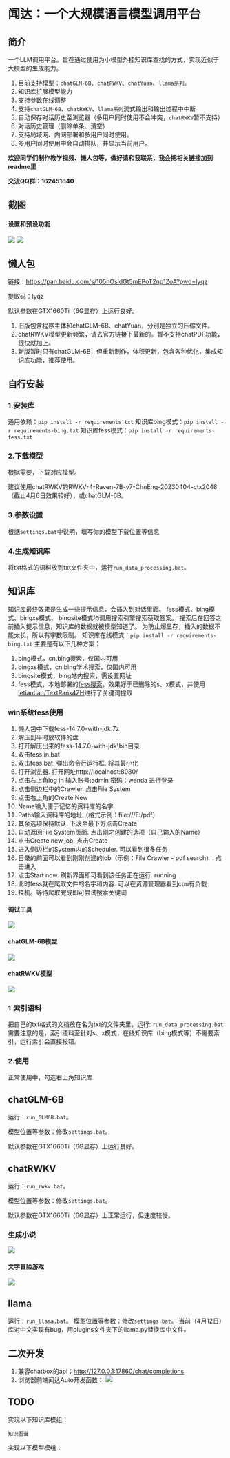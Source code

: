 # 闻达：一个大规模语言模型调用平台
## 简介
一个LLM调用平台。旨在通过使用为小模型外挂知识库查找的方式，实现近似于大模型的生成能力。
1. 目前支持模型：`chatGLM-6B`、`chatRWKV`、`chatYuan`、`llama系列`。
2. 知识库扩展模型能力
3. 支持参数在线调整
4. 支持`chatGLM-6B`、`chatRWKV`、`llama系列`流式输出和输出过程中中断
5. 自动保存对话历史至浏览器（多用户同时使用不会冲突，`chatRWKV`暂不支持）
6. 对话历史管理（删除单条、清空）
7. 支持局域网、内网部署和多用户同时使用。
8. 多用户同时使用中会自动排队，并显示当前用户。

**欢迎同学们制作教学视频、懒人包等，做好请和我联系，我会把相关链接加到readme里**

**交流QQ群：162451840**
##  截图
#### 设置和预设功能
![](imgs/setting.png)
![](imgs/setting2.png)

## 懒人包
链接：https://pan.baidu.com/s/105nOsldGt5mEPoT2np1ZoA?pwd=lyqz 

提取码：lyqz

默认参数在GTX1660Ti（6G显存）上运行良好。
1. 旧版包含程序主体和chatGLM-6B、chatYuan，分别是独立的压缩文件。
2. chatRWKV模型更新频繁，请去官方链接下最新的。暂不支持chatPDF功能，很快就加上。
3. 新版暂时只有chatGLM-6B，但重新制作，体积更新，包含各种优化，集成知识库功能，推荐使用。
## 自行安装
### 1.安装库
通用依赖：```pip install -r requirements.txt```
知识库bing模式：```pip install -r requirements-bing.txt```
知识库fess模式：```pip install -r requirements-fess.txt```

### 2.下载模型
根据需要，下载对应模型。

建议使用chatRWKV的RWKV-4-Raven-7B-v7-ChnEng-20230404-ctx2048（截止4月6日效果较好），或chatGLM-6B。

### 3.参数设置
根据`settings.bat`中说明，填写你的模型下载位置等信息
### 4.生成知识库
将txt格式的语料放到txt文件夹中，运行`run_data_processing.bat`。
## 知识库
知识库最终效果是生成一些提示信息，会插入到对话里面。
fess模式、bing模式、bingxs模式、 bingsite模式均调用搜索引擎搜索获取答案。
搜索后在回答之前插入提示信息，知识库的数据就被模型知道了。
为防止爆显存，插入的数据不能太长，所以有字数限制。
知识库在线模式：```pip install -r requirements-bing.txt```
主要是有以下几种方案：
1.   bing模式，cn.bing搜索，仅国内可用
4.   bingxs模式，cn.bing学术搜索，仅国内可用
5.   bingsite模式，bing站内搜索，需设置网址
4.   fess模式，本地部署的[fess搜索](https://github.com/codelibs/fess)，效果好于已删除的s、x模式，并使用[letiantian/TextRank4ZH](https://github.com/letiantian/TextRank4ZH)进行了关键词提取
### win系统fess使用
1. 懒人包中下载fess-14.7.0-with-jdk.7z
2. 解压到平时放软件的盘
3. 打开解压出来的fess-14.7.0-with-jdk\bin目录
4. 双击fess.in.bat
5. 双击fess.bat. 弹出命令行运行框. 将其最小化
6. 打开浏览器. 打开网址http://localhost:8080/
7. 点击右上角log in  输入账号:admin 密码：wenda 进行登录
8. 点击侧边栏中的Crawler. 点击File System
9. 点击右上角的Create New
10. Name输入便于记忆的资料库的名字
11. Paths输入资料库的地址（格式示例：file:///E:/pdf）
12. 其余选项保持默认. 下滚至最下方点击Create
13. 自动返回File System页面. 点击刚才创建的选项（自己输入的Name）
14. 点击Create new job. 点击Create
15. 进入侧边栏的System内的Scheduler. 可以看到很多任务
16. 目录的前面可以看到刚刚创建的job（示例：File Crawler - pdf search）. 点击进入
17. 点击Start now. 刷新界面即可看到该任务正在运行. running
18. 此时fess就在爬取文件的名字和内容. 可以在资源管理器看到cpu有负载
19. 挂机。等待爬取完成即可尝试搜索关键词

####  调试工具
![](imgs/zsk-test.png)
####  chatGLM-6B模型
![](imgs/zsk-glm.png)


#### chatRWKV模型
![](imgs/zsk-rwkv.png)
### 1.索引语料
把自己的txt格式的文档放在名为txt的文件夹里，运行:
```run_data_processing.bat```
需要注意的是，索引语料至针对s、x模式，在线知识库（bing模式等）不需要索引，运行索引会直接报错。
### 2.使用
正常使用中，勾选右上角知识库
## chatGLM-6B
运行：`run_GLM6B.bat`。

模型位置等参数：修改`settings.bat`。

默认参数在GTX1660Ti（6G显存）上运行良好。

## chatRWKV
运行：`run_rwkv.bat`。

模型位置等参数：修改`settings.bat`。

默认参数在GTX1660Ti（6G显存）上正常运行，但速度较慢。

### 生成小说
![](imgs/novel.png)
#### 文字冒险游戏
![](imgs/wzmx.png)
## llama
运行：`run_llama.bat`。
模型位置等参数：修改`settings.bat`。
当前（4月12日）库对中文实现有bug，用plugins文件夹下的llama.py替换库中文件。
## 二次开发
1. 兼容chatbox的api：http://127.0.0.1:17860/chat/completions
2. 浏览器前端闻达Auto开发函数：
![](imgs/autogpt.png)
## TODO
实现以下知识库模组：
```
知识图谱
```
实现以下模型模组：
```
```
